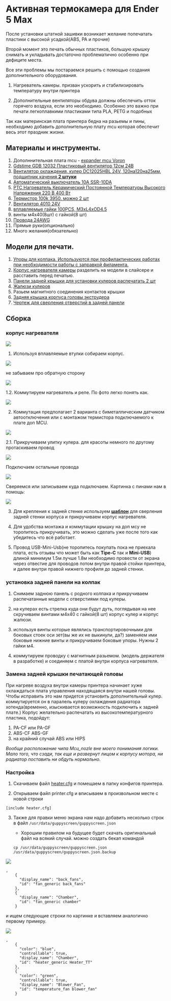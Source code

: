 # Активная термокамера для Ender 5 Max

После установки штатной зашивки возникает желание попечатать пластики с высокой усадкой(ABS, PA и прочие)

Второй момент это печать обычных пластиков, большую крышку снимать и укладывать достаточно проблематично особенно при дефиците места.

Все эти проблемы мы постараемся решить с помощью создания дополнительного оборудования. 

1. Нагреватель камеры. призван ускорить и стабилизировать температуру внутри принтера

2. Дополнительные вентиляторы обдува должны обеспечить отток горячего воздуха, если это необходимо. Особенно это важно при печати легкоплавкими пластиками типа PLA, PETG и подобных

Так как материнская плата принтера бедна на разьемы и пины, необходимо добавить дополнительную плату mcu которая обеспечит весь этот праздник жизни.

## Материалы и инструменты.

1. Дополннительная плата mcu - [expander mcu Voron](https://aliexpress.ru/item/1005002394568889.html)
2. [Gdstime GDB 12032 Пластиковый вентилятор 12см 24В](https://aliexpress.ru/item/1005002311794444.html)
3. [Вентилятор охлаждения, кулер DC12025HBL 24V, 120на120на25мм, подшипник качения **2 штуки**](https://www.ozon.ru/product/ventilyator-ohlazhdeniya-kuler-dc12025hbl-24v-120-120-25mm-podshipnik-kacheniya-1990050205/)
4. [Автоматический выключатель 10А SSR-10DA](https://www.ozon.ru/product/avtomaticheskiy-vyklyuchatel-10a-1661490786/)
5. [PTC Нагреватель Керамический Постоянной Температуры Высокого Напряжения 220 В 400 Вт](https://www.ozon.ru/product/ptc-nagrevatel-keramicheskiy-postoyannoy-temperatury-vysokogo-napryazheniya-220-v-400-vt-2164837347)
6. [Термистор 100k 3950. можно 2 шт](https://aliexpress.ru/item/1005006645736045.html)
7. [Вентилятор 4010 24V](https://creality-3d.ru/goods/Axial-Fan_4010_24V_7000_L1400_BX?from=OTk4&mod_id=302824066)
8. [вплавляемые гайки 100PCS, M3xL4xOD4.5](https://aliexpress.ru/item/1005006079067094.html)
9. винты м4х40(8шт) с гайкой(8 шт)
10. [Провода 24AWG](https://aliexpress.ru/item/1005004336218242.html)
11. Прямые руки(опционально)
12. Много желания(обязательно)

## Модели для печати.

1. [Упоры для колпака. Используются при профилактических работах при необходимости работы с заправкой филамента.](/files/cap_stop_v2.stl)
2. [Корпус нагревателя камеры](/files/chamber_heater_v16.stl) разделить на модели в слайсере и расставить перед печатью.
3. [Панели задней крышки для установки кулеров распечатать 2 шт](/files/back_kolpak_half.stl)
4. [Жалюзи кулеров](https://www.printables.com/model/9054-gravity-vent-for-enclosure-for-120mm-fan)
5. Разьем магнитного соединения контактов крышки
6. [Задняя крышка корпуса головы экструдера](/files/backcover.stl)
7. [Чертеж для сверления отверстий в задней панели](/files/holes_v16_mirror.pdf)

## Сборка



### корпус нагревателя

![](/images/first_view.jpg)

1. Используя вплавляемые втулки собираем корпус.

![](/images/nuts_insert.jpg)

не забываем про обратную сторону

![](/images/nuts_insert2.jpg)



1.2. Коммутируем нагреватель и реле. По фото легко понять как.

![](/images/heater_assemble1.jpg)

2. Коммутация предполагает 2 варианта с биметаллическим датчиком автоотключения или с монтажом термистора подключаемого к плате доп MCU.

![](/images/heater_assemble2.jpg)

2.1. Прикручиваем улитку кулера. для красоты немного по другому протаскиваем провод 

![](/images/heater_assemble3.jpg)


Подключаем остальные провода

![](/images/heater_assemble4.jpg)


Сверяемся или записываем куда подключаем. Картинка с пинами нам в помощь:

![](/images/pinout_expander.png)

3. Для крепления к задней стенке используем [**шаблон**](/files/holes_v16_mirror.pdf) для сверления задней стенки корпуса и прикручиваем корпус нагревателя.


4. Для удобства монтажа и коммутации крышку на доп мсу не торопитесь прикручивать, это можно сделать уже после того как убедитесь что всё работает.
5. Провод USB-Mini-Usb(не торопитесь покупать пока не приехала плата, есть отзывы что может быть как **Tipe-C** так и **Mini-USB**) длиной минимум 1.5м лучше 1.8м необходимо провести от 
экрана через отвестие для проводов потом внутри правой стойки принтера, и далее внутри правой нижнего профиля до задней стенки.

### установка задней панели на колпак
1. Снимаем заднюю панель с родного колпака и прикручиваем распечатанные модели с отверстиями под кулеры.
2. на кулерах есть стрелка куда они будут дуть, поглядывая на нее скручиваем винтами м4х40 с гайкой(8 шт) корпус кулер и корпус жалюзи.
3. используя винты которые являлись транспортировочными для боковых стоек оси зет(вы же их не выкинули, да?) заменяем ими боковые нижние винты и прикручиваем боковые упоры. Нужны 2 гайки м4.

4. коммутируем проводку с магнитным разьемом. (модель держателя в разработке) и соединяем с платой внутри корпуса нагревателя. 


### Замена задней крышки печатающей головы

При нагреве воздуха внутри камеры принтера начинает хуже охлаждаться плата управления находящаяся внутри нашей головы. Чтобы исправить это нам придется установить дополнительный кулер. коммутируется он в паралель кулеру охлаждения радиатора хотенда(временно, изыскивается возможность подключить к задней плате.) Корпус желательно распечатать из высокотемпературного пластика, подойдут:
1. PA-СF или PA-GF 
2. ABS-CF ABS-GF
3. на крайний случай ABS или HIPS

*Вообще расположение чипа Mcu_nozle вне моего понимания логики. Мало того, что сзади, так еще и развернут лицом к корпусу мотора, ни радиатор поставить ни обдуть нормально.*



### Настройка

1. Скачиваем файл [heater.cfg](/files/heater.cfg) и помещаем в папку конфигов принтера.

2. Открываем файл printer.cfg и вписываем в произвольном месте с новой строки

`[include heater.cfg]`

3. Также для правки меню экрана нам надо добавить несколько строк в файл `/usr/data/guppyscreen/guppyscreen.json`

    * Хорошим правилом на будущее будет скачать оригинальный файл на всякий случай. можно создать бекап командой

    ```
    cp /usr/data/guppyscreen/guppyscreen.json /usr/data/guppyscreen/guppyscreen.json.backup
    ```

![](/images/guppy1.png)

```
,
    {
      "display_name": "back_fans",
      "id": "fan_generic back_fans"
    },
    {
      "display_name": "Chamber",
      "id": "fan_generic chamber"
    }
```


и ищем следующие строки по картинке и вставляем аналогично первому примеру.

![](/images/guppy2.png)

```
,
    {
      "color": "blue",
      "controllable": true,
      "display_name": "Chamber",
      "id": "heater_generic Heater_TT"
    },
    {
      "color": "green",
      "controllable": true,
      "display_name": "Blower_Fan",
      "id": "temperature_fan blower_fan"
    }
```
